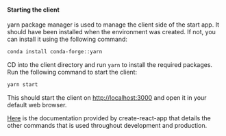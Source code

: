 #### Starting the client

yarn package manager is used to manage the client side of the start app. It should have been installed when the environment was created. If not, you can install it using the following command:

```bash
conda install conda-forge::yarn
```

CD into the client directory and run ```yarn``` to install the required packages. Run the following command to start the client:

```bash
yarn start
```

This should start the client on [http://localhost:3000](http://localhost:3000) and open it in your default web browser.

[Here](/docs/getting_started/yarn.md) is the documentation provided by create-react-app that details the other commands that is used throughout development and production.